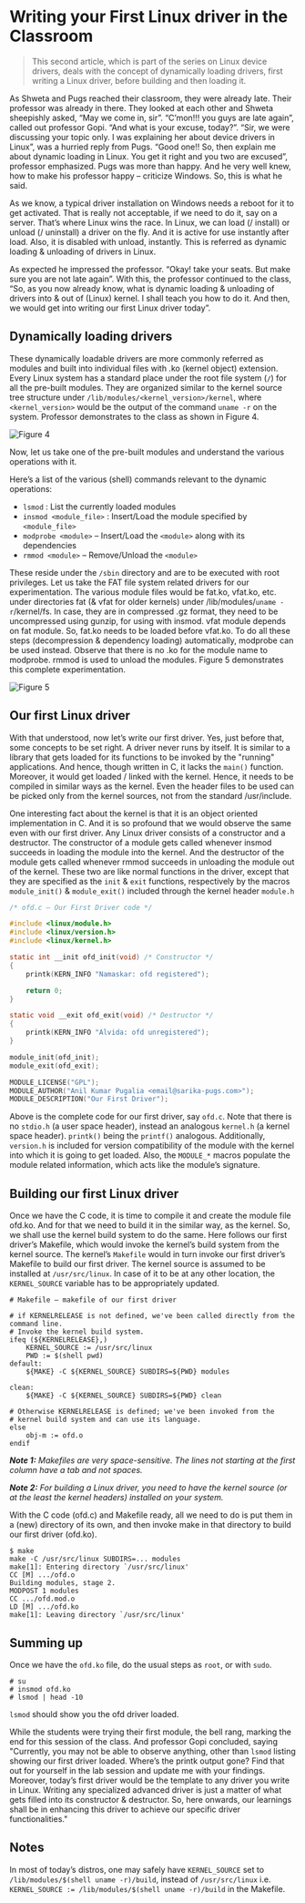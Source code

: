# Writing your First Linux driver in the Classroom

> This second article, which is part of the series on Linux device drivers, deals with the concept of dynamically loading drivers, first writing a Linux driver, before building and then loading it.

As Shweta and Pugs reached their classroom, they were already late. Their professor was already in there. They looked at each other and Shweta sheepishly asked, “May we come in, sir”. “C’mon!!! you guys are late again”, called out professor Gopi. “And what is your excuse, today?”. “Sir, we were discussing your topic only. I was explaining her about device drivers in Linux”, was a hurried reply from Pugs. “Good one!! So, then explain me about dynamic loading in Linux. You get it right and you two are excused”, professor emphasized. Pugs was more than happy. And he very well knew, how to make his professor happy – criticize Windows. So, this is what he said.

As we know, a typical driver installation on Windows needs a reboot for it to get activated. That is really not acceptable, if we need to do it, say on a server. That’s where Linux wins the race. In Linux, we can load (/ install) or unload (/ uninstall) a driver on the fly. And it is active for use instantly after load. Also, it is disabled with unload, instantly. This is referred as dynamic loading & unloading of drivers in Linux.

As expected he impressed the professor. “Okay! take your seats. But make sure you are not late again”. With this, the professor continued to the class, “So, as you now already know, what is dynamic loading & unloading of drivers into & out of (Linux) kernel. I shall teach you how to do it. And then, we would get into writing our first Linux driver today”.

## Dynamically loading drivers

These dynamically loadable drivers are more commonly referred as modules and built into individual files with .ko (kernel object) extension. Every Linux system has a standard place under the root file system (`/`) for all the pre-built modules. They are organized similar to the kernel source tree structure under `/lib/modules/<kernel_version>/kernel`, where `<kernel_version>` would be the output of the command `uname -r` on the system. Professor demonstrates to the class as shown in Figure 4.

![Figure 4](/Images/Part2/figure_4_linux_modules.png)

Now, let us take one of the pre-built modules and understand the various operations with it.

Here’s a list of the various (shell) commands relevant to the dynamic operations:
- `lsmod` : List the currently loaded modules
- `insmod <module_file>` : Insert/Load the module specified by `<module_file>`
- `modprobe <module>` – Insert/Load the `<module>` along with its dependencies
- `rmmod <module>` – Remove/Unload the `<module>`

These reside under the `/sbin` directory and are to be executed with root privileges. Let us take the FAT file system related drivers for our experimentation. The various module files would be fat.ko, vfat.ko, etc. under directories fat (& vfat for older kernels) under /lib/modules/`uname -r`/kernel/fs. In case, they are in compressed .gz format, they need to be uncompressed using gunzip, for using with insmod. vfat module depends on fat module. So, fat.ko needs to be loaded before vfat.ko. To do all these steps (decompression & dependency loading) automatically, modprobe can be used instead. Observe that there is no .ko for the module name to modprobe. rmmod is used to unload the modules. Figure 5 demonstrates this complete experimentation.

![Figure 5](/Images/Part2/figure_5_linux_module_operations.png)

## Our first Linux driver

With that understood, now let’s write our first driver. Yes, just before that, some concepts to be set right. A driver never runs by itself. It is similar to a library that gets loaded for its functions to be invoked by the "running" applications. And hence, though written in C, it lacks the `main()` function. Moreover, it would get loaded / linked with the kernel. Hence, it needs to be compiled in similar ways as the kernel. Even the header files to be used can be picked only from the kernel sources, not from the standard /usr/include.

One interesting fact about the kernel is that it is an object oriented implementation in C. And it is so profound that we would observe the same even with our first driver. Any Linux driver consists of a constructor and a destructor. The constructor of a module gets called whenever insmod succeeds in loading the module into the kernel. And the destructor of the module gets called whenever rmmod succeeds in unloading the module out of the kernel. These two are like normal functions in the driver, except that they are specified as the `init` & `exit` functions, respectively by the macros `module_init()` & `module_exit()` included through the kernel header `module.h`

```C
/* ofd.c – Our First Driver code */

#include <linux/module.h>
#include <linux/version.h>
#include <linux/kernel.h>

static int __init ofd_init(void) /* Constructor */
{
	printk(KERN_INFO "Namaskar: ofd registered");

	return 0;
}

static void __exit ofd_exit(void) /* Destructor */
{
	printk(KERN_INFO "Alvida: ofd unregistered");
}

module_init(ofd_init);
module_exit(ofd_exit);

MODULE_LICENSE("GPL");
MODULE_AUTHOR("Anil Kumar Pugalia <email@sarika-pugs.com>");
MODULE_DESCRIPTION("Our First Driver");
```

Above is the complete code for our first driver, say `ofd.c`. Note that there is no `stdio.h` (a user space header), instead an analogous `kernel.h` (a kernel space header). `printk()` being the `printf()` analogous. Additionally, `version.h` is included for version compatibility of the module with the kernel into which it is going to get loaded. Also, the `MODULE_*` macros populate the module related information, which acts like the module’s signature.

## Building our first Linux driver

Once we have the C code, it is time to compile it and create the module file ofd.ko. And for that we need to build it in the similar way, as the kernel. So, we shall use the kernel build system to do the same. Here follows our first driver’s Makefile, which would invoke the kernel’s build system from the kernel source. The kernel’s `Makefile` would in turn invoke our first driver’s Makefile to build our first driver. The kernel source is assumed to be installed at `/usr/src/linux`. In case of it to be at any other location, the `KERNEL_SOURCE` variable has to be appropriately updated.

```make
# Makefile – makefile of our first driver

# if KERNELRELEASE is not defined, we've been called directly from the command line.
# Invoke the kernel build system.
ifeq (${KERNELRELEASE},)
	KERNEL_SOURCE := /usr/src/linux
	PWD := $(shell pwd)
default:
	${MAKE} -C ${KERNEL_SOURCE} SUBDIRS=${PWD} modules

clean:
	${MAKE} -C ${KERNEL_SOURCE} SUBDIRS=${PWD} clean

# Otherwise KERNELRELEASE is defined; we've been invoked from the
# kernel build system and can use its language.
else
	obj-m := ofd.o
endif
```

***Note 1:** Makefiles are very space-sensitive. The lines not starting at the first column have a tab and not spaces.*

***Note 2:** For building a Linux driver, you need to have the kernel source (or at the least the kernel headers) installed on your system.*

With the C code (ofd.c) and Makefile ready, all we need to do is put them in a (new) directory of its own, and then invoke make in that directory to build our first driver (ofd.ko).

```
$ make
make -C /usr/src/linux SUBDIRS=... modules
make[1]: Entering directory `/usr/src/linux'
CC [M] .../ofd.o
Building modules, stage 2.
MODPOST 1 modules
CC .../ofd.mod.o
LD [M] .../ofd.ko
make[1]: Leaving directory `/usr/src/linux'
```

## Summing up

Once we have the `ofd.ko` file, do the usual steps as `root`, or with `sudo`.

```
# su
# insmod ofd.ko
# lsmod | head -10
```

`lsmod` should show you the ofd driver loaded.

While the students were trying their first module, the bell rang, marking the end for this session of the class. And professor Gopi concluded, saying "Currently, you may not be able to observe anything, other than `lsmod` listing showing our first driver loaded. Where’s the printk output gone? Find that out for yourself in the lab session and update me with your findings. Moreover, today’s first driver would be the template to any driver you write in Linux. Writing any specialized advanced driver is just a matter of what gets filled into its constructor & destructor. So, here onwards, our learnings shall be in enhancing this driver to achieve our specific driver functionalities."

## Notes

In most of today’s distros, one may safely have `KERNEL_SOURCE` set to `/lib/modules/$(shell uname -r)/build`, instead of `/usr/src/linux` i.e. `KERNEL_SOURCE := /lib/modules/$(shell uname -r)/build` in the Makefile.


